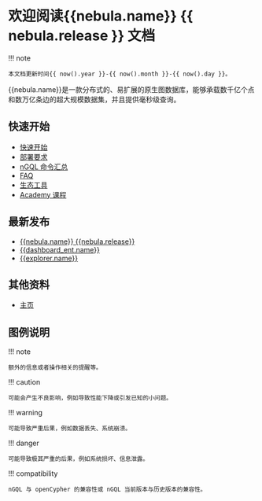 # 欢迎阅读{{nebula.name}} {{ nebula.release }} 文档

!!! note
    
    本文档更新时间{{ now().year }}-{{ now().month }}-{{ now().day }}。
    
{{nebula.name}}是一款分布式的、易扩展的原生图数据库，能够承载数千亿个点和数万亿条边的超大规模数据集，并且提供毫秒级查询。


## 快速开始

- [快速开始](2.quick-start/3.quick-start-on-premise/2.install-nebula-graph.md)
- [部署要求](4.deployment-and-installation/1.resource-preparations.md)
- [nGQL 命令汇总](2.quick-start/6.cheatsheet-for-ngql-command.md)
- [FAQ](20.appendix/0.FAQ.md)
- [生态工具](20.appendix/6.eco-tool-version.md)
- [Academy 课程](https://academic.nebula-graph.io/intro/)

## 最新发布

- [{{nebula.name}} {{nebula.release}}](20.appendix/release-notes/nebula-ent-release-note.md)
- [{{dashboard_ent.name}}](20.appendix/release-notes/dashboard-ent-release-note.md)
- [{{explorer.name}}](20.appendix/release-notes/explorer-release-note.md)



## 其他资料

<!-- 
- [学习路径](https://academic.nebula-graph.io/?lang=ZH_CN)
-->   
   
- [主页](https://yueshu.com.cn/)
   


## 图例说明

<!-- 
本文有 40+ 个 caution。
本文有 30+ 个 danger。
本文有 80+ 个 compatibility 和兼容性提示。
-->

!!! note

    额外的信息或者操作相关的提醒等。

!!! caution

    可能会产生不良影响，例如导致性能下降或引发已知的小问题。

!!! warning

    可能导致严重后果，例如数据丢失、系统崩溃。

!!! danger

    可能导致极其严重的后果，例如系统损坏、信息泄露。

!!! compatibility

    nGQL 与 openCypher 的兼容性或 nGQL 当前版本与历史版本的兼容性。

